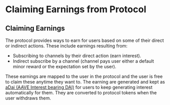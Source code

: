 # Claiming Earnings from Protocol

## Claiming Earnings

The protocol provides ways to earn for users based on some of their direct or indirect actions. These include earnings resulting from:

* Subscribing to channels by their direct action \(earn interest\).
* Indirect subscribe by a channel \(channel pays user either a default minor reward or the expectation set by the user\).

These earnings are mapped to the user in the protocol and the user is free to claim these anytime they want to. The earning are generated and kept as [aDai \(AAVE Interest bearing DAI\)](https://aave.com/aTokens) for users to keep generating interest automatically for them. They are converted to protocol tokens when the user withdraws them.

